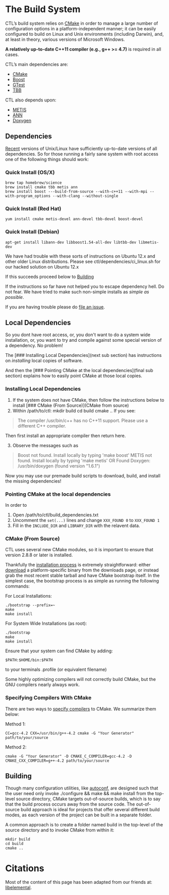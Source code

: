 # The Build System

CTL’s build system relies on [CMake](http://cmake.org) in order to manage a large number of configuration options in a platform-independent manner; it can be easily configured to build on Linux and Unix environments (including Darwin), and, at least in theory, various versions of Microsoft Windows. 

**A relatively up-to-date C++11 compiler (e.g., g++ >= 4.7)** is required in all cases.

CTL’s main dependencies are:
- [CMake](http://www.cmake.org)
- [Boost](http://www.boost.org)
- [GTest](https://code.google.com/p/googletest/)
- [TBB](https://www.threadingbuildingblocks.org/)

CTL also depends upon:
- [METIS](http://glaros.dtc.umn.edu/gkhome/metis/metis/overview)
- [ANN](http://www.cs.umd.edu/~mount/ANN/)
- [Doxygen](http://www.stack.nl/~dimitri/doxygen/)

## Dependencies

[Recent](http://pkgs.org/) versions of Unix/Linux have sufficiently up-to-date versions of all dependencies. So for those running a fairly sane system with root access one of the following things should work:

### Quick Install (OS/X)
	brew tap homebrew/science
	brew install cmake tbb metis ann
	brew install boost ---build-from-source --with-c++11 --with-mpi --with-program_options --with-clang --without-single
    
### Quick Install (Red Hat)
	yum install cmake metis-devel ann-devel tbb-devel boost-devel
    
### Quick Install (Debian)
	apt-get install libann-dev libboost1.54-all-dev libtbb-dev libmetis-dev

We have had trouble with these sorts of instructions on Ubuntu 12.x and other older Linux distributions. Please see ctl/dependencies/ci_linux.sh for our hacked solution on Ubuntu 12.x

If this succeeds proceed below to [Building](##Building)

If the instructions so far have not helped you to escape dependency hell. Do not fear. We have tried to make such non-simple installs as _simple as possible_.  

If you are having trouble please do [file an issue](https://github.com/appliedtopology/ctl/issues).

## Local Dependencies
So you dont have root access, or, you don't want to do a system wide installation, or, you want to try and compile against some special version of a dependency. No problem! 

The [### Installing Local Dependencies](next sub section) has instructions on _installing_ local copies of software.

And then the [### Pointing CMake at the local dependencies](final sub section) explains how to easily point CMake at those local copies.


### Installing Local Dependencies
1. If the system does not have CMake, then follow the instructions below to install [### CMake (From Source)](CMake from source) 
2. Within /path/to/ctl:
		mkdir build
		cd build
		cmake ..
If you see: 
> The compiler /usr/bin/c++ has no C++11 support. Please use a different C++ compiler.      

Then first install an appropriate compiler then return here.

3. Observe the messages such as
> Boost not found. Install locally by typing 'make boost'
> METIS not found. Install locally by typing 'make metis'
OR
> Found Doxygen: /usr/bin/doxygen (found version "1.6.1") 

Now you may use our premade build scripts to download, build, and install the missing dependencies!

### Pointing CMake at the local dependencies
In order to 
1. Open /path/to/ctl/build_dependencies.txt
2. Uncomment the `set(...)` lines and change `XXX_FOUND 0` to `XXX_FOUND 1`
3. Fill in the `INCLUDE_DIR` and `LIBRARY_DIR` with the relavent data.

### CMake (From Source)
CTL uses several new CMake modules, so it is important to ensure that version 2.8.8 or later is installed. 

Thankfully the [installation process](http://www.cmake.org/cmake/help/install.html) is extremely straightforward: either [download](http://www.cmake.org/cmake/resources/software.html) a platform-specific binary from the downloads page, or instead grab the most recent stable tarball and have CMake bootstrap itself. In the simplest case, the bootstrap process is as simple as running the following commands:

For Local Installations:

	./bootstrap --prefix=~
	make
	make install

For System Wide Installations (as root):

	./bootstrap
	make
	make install

Ensure that your system can find CMake by adding:

	$PATH:$HOME/bin:$PATH 

to your terminals .profile (or equivalent filename)

Some highly optimizing compilers will not correctly build CMake, but the GNU compilers nearly always work. 

### Specifying Compilers With CMake

There are two ways to [specify compilers](http://www.cmake.org/Wiki/CMake_FAQ#How_do_I_use_a_different_compiler.3F) to CMake.
We summarize them below:

Method 1:

	CC=gcc-4.2 CXX=/usr/bin/g++-4.2 cmake -G "Your Generator" path/to/your/source

Method 2:

	cmake -G "Your Generator" -D CMAKE_C_COMPILER=gcc-4.2 -D CMAKE_CXX_COMPILER=g++-4.2 path/to/your/source


## Building
Though many configuration utilities, like [autoconf](http://www.gnu.org/software/autoconf/), are designed such that the user need only invoke ./configure && make && make install from the top-level source directory, CMake targets out-of-source builds, which is to say that the build process occurs away from the source code. The out-of-source build approach is ideal for projects that offer several different build modes, as each version of the project can be built in a separate folder.

A common approach is to create a folder named build in the top-level of the source directory and to invoke CMake from within it:

	mkdir build
	cd build
	cmake ..

# Citations
Most of the content of this page has been adapted from our friends at:
[libelemental](http://www.libelemental.org).